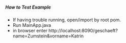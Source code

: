 

##### How to Test Example

* If having trouble running, open/import by root pom.
* Run MainApp.java
* in browser enter http://localhost:8090/geschaeft?name=Zumstein&vorname=Katrin